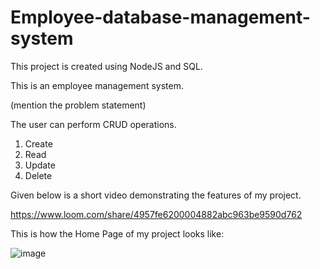# Employee-database-management-system
This project is created using NodeJS and SQL.

This is an employee management system.

(mention the problem statement)

The user can perform CRUD operations.
1. Create
2. Read
3. Update
4. Delete

Given below is a short video demonstrating the features of my project.

https://www.loom.com/share/4957fe6200004882abc963be9590d762

This is how the Home Page of my project looks like:

![image](https://user-images.githubusercontent.com/41849782/188639811-18011bb4-6e19-40cc-a16a-44865a9cc2e7.png)
